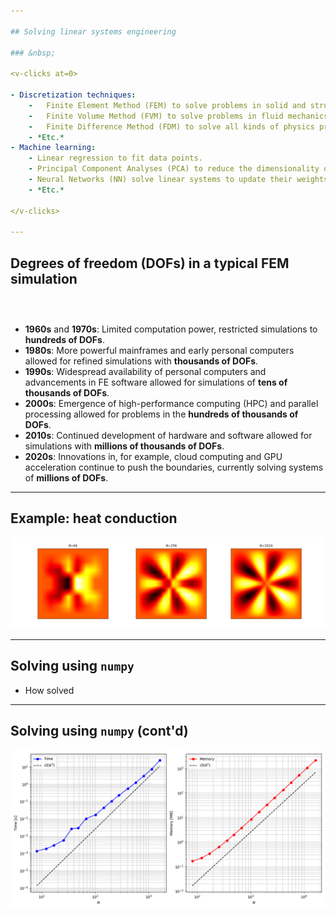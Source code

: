 ```yaml
---

## Solving linear systems engineering

### &nbsp;

<v-clicks at=0>

- Discretization techniques:
    -   Finite Element Method (FEM) to solve problems in solid and structural mechanics, heat transfer, electrodynamics, *etc.* on complex meshes.
    -   Finite Volume Method (FVM) to solve problems in fluid mechanics, heat transfer, *etc.* on complex meshes.
    -   Finite Difference Method (FDM) to solve all kinds of physics problems on structured grids.
    - *Etc.*
- Machine learning:
    - Linear regression to fit data points.
    - Principal Component Analyses (PCA) to reduce the dimensionality of data and models.
    - Neural Networks (NN) solve linear systems to update their weights.
    - *Etc.*

</v-clicks>

---
```


## Degrees of freedom (DOFs) in a typical FEM simulation

### &nbsp;

<v-clicks at=0>

- **1960s** and **1970s**: Limited computation power, restricted simulations to **hundreds of DOFs**. 
- **1980s**: More powerful mainframes and early personal computers allowed for refined simulations with **thousands of DOFs**.
- **1990s**: Widespread availability of personal computers and advancements in FE software allowed for simulations of **tens of thousands of DOFs**.
- **2000s**: Emergence of high-performance computing (HPC) and parallel processing allowed for problems in the **hundreds of thousands of DOFs**.
- **2010s**: Continued development of hardware and software allowed for simulations with **millions of thousands of DOFs**.
- **2020s**: Innovations in, for example, cloud computing and GPU acceleration continue to push the boundaries, currently solving systems of **millions of DOFs**.

</v-clicks>

---

## Example: heat conduction

![Heat conduction](/images/Flower.png)

---

## Solving using `numpy`

- How solved

---

## Solving using `numpy` (cont'd)

![Numpy](/images/Direct_scaling.png)

